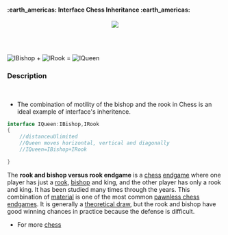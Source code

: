 <h4><centre>:earth_americas: Interface Chess Inheritance  :earth_americas:</centre></h4>


<p align="center">
<img src="https://media.giphy.com/media/13bNeFeyPnCycM/giphy.gif">
</p>
<br>
<br>

![IBishop](https://encrypted-tbn3.gstatic.com/images?q=tbn:ANd9GcT-8kQpkbN4UxlHwVUw7GzYlNOI2QYTxf82Ij_fWSD-qq1ofs69) +
![IRook](https://encrypted-tbn3.gstatic.com/images?q=tbn:ANd9GcRlqj5kdHhS85kHMOBcJQfbsVCHCf26g5qLlvJPEhF8J6E7eXAb) =
![IQueen](https://encrypted-tbn2.gstatic.com/images?q=tbn:ANd9GcTgnwszCgX3Crsd6d6ve1IjExwOvnn4KEZP8DCVuL1HkLEVHPby)
###  Description
<br>


* The combination of motility of the bishop and the rook in Chess is an ideal example of interface's inheritence.



```c#
interface IQueen:IBishop,IRook
{
    //distanceuUlimited
    //Queen moves horizontal, vertical and diagonally
    //IQueen=IBishop+IRook

}
```
<p>The <b>rook and bishop versus rook endgame</b> is a <a href="https://en.wikipedia.org/wiki/Chess" title="Chess">chess</a> <a href="https://en.wikipedia.org/wiki/Chess_endgame" title="Chess endgame">endgame</a> where one player has just a <a href="https://en.wikipedia.org/wiki/Rook_(chess)" title="Rook (chess)">rook</a>, <a href="https://en.wikipedia.org/wiki/Bishop_(chess)" title="Bishop (chess)">bishop</a> and king, and the other player has only a rook and king. It has been studied many times through the years. This combination of <a href="https://en.wikipedia.org/wiki/List_of_chess_terms#Material" class="mw-redirect" title="List of chess terms">material</a> is one of the most common <a href="https://en.wikipedia.org/wiki/Pawnless_chess_endgame" title="Pawnless chess endgame">pawnless chess endgames</a>. It is generally a <a href="https://en.wikipedia.org/wiki/Theoretical_draw" class="mw-redirect" title="Theoretical draw">theoretical draw</a>, but the rook and bishop have good winning chances in practice because the defense is difficult. 


* For more <a href="https://en.wikipedia.org/wiki/Chess" title="Chess">chess</a>
